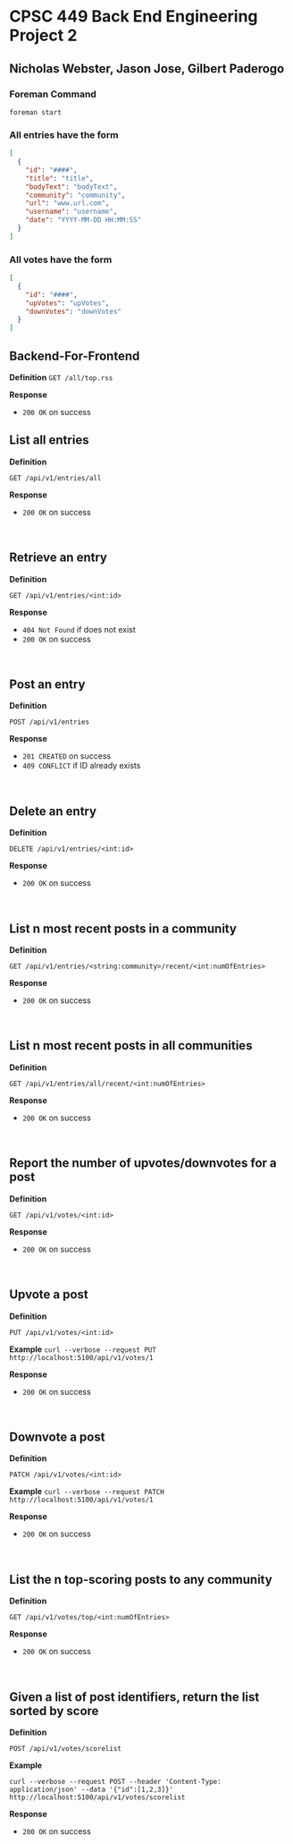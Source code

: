 # CPSC 449 Back End Engineering Project 2
## Nicholas Webster, Jason Jose, Gilbert Paderogo

### Foreman Command
`foreman start`

### All entries have the form
```json
[
  {
    "id": "####",
    "title": "title",
    "bodyText": "bodyText",
    "community": "community",
    "url": "www.url.com",
    "username": "username",
    "date": "YYYY-MM-DD HH:MM:SS"
  }
]
```

### All votes have the form
```json
[
  {
    "id": "####",
    "upVotes": "upVotes",
    "downVotes": "downVotes"
  }
]
```

## Backend-For-Frontend
**Definition**
`GET /all/top.rss`

**Response**
- `200 OK` on success  

## List all entries
**Definition**

`GET /api/v1/entries/all`

**Response**
- `200 OK` on success  
<p>&nbsp;</p>



## Retrieve an entry
**Definition**

`GET /api/v1/entries/<int:id>`

**Response**
- `404 Not Found` if does not exist
- `200 OK` on success  
<p>&nbsp;</p>



## Post an entry
**Definition**

`POST /api/v1/entries`

**Response**
- `201 CREATED` on success
- `409 CONFLICT` if ID already exists  
<p>&nbsp;</p>



## Delete an entry
**Definition**

`DELETE /api/v1/entries/<int:id>`

**Response**
- `200 OK` on success  
<p>&nbsp;</p>



## List n most recent posts in a community
**Definition**

`GET /api/v1/entries/<string:community>/recent/<int:numOfEntries>`

**Response**
- `200 OK` on success  
<p>&nbsp;</p>



## List n most recent posts in all communities
**Definition**

`GET /api/v1/entries/all/recent/<int:numOfEntries>`

**Response**
- `200 OK` on success
<p>&nbsp;</p>


## Report the number of upvotes/downvotes for a post
**Definition**

`GET /api/v1/votes/<int:id>`

**Response**
- `200 OK` on success
<p>&nbsp;</p>


## Upvote a post
**Definition**

`PUT /api/v1/votes/<int:id>`

**Example**
`curl --verbose --request PUT http://localhost:5100/api/v1/votes/1`

**Response**
- `200 OK` on success
<p>&nbsp;</p>


## Downvote a post
**Definition**

`PATCH /api/v1/votes/<int:id>`

**Example**
`curl --verbose --request PATCH http://localhost:5100/api/v1/votes/1`

**Response**
- `200 OK` on success
<p>&nbsp;</p>


## List the n top-scoring posts to any community
**Definition**

`GET /api/v1/votes/top/<int:numOfEntries>`

**Response**
- `200 OK` on success
<p>&nbsp;</p>


## Given a list of post identifiers, return the list sorted by score
**Definition**

`POST /api/v1/votes/scorelist`

**Example**

`curl --verbose --request POST --header 'Content-Type: application/json' --data '{"id":[1,2,3]}' http://localhost:5100/api/v1/votes/scorelist`

**Response**
- `200 OK` on success

